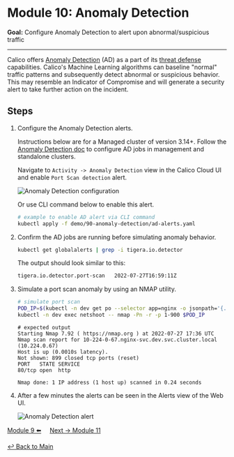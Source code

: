 # Module 10: Anomaly Detection

**Goal:** Configure Anomaly Detection to alert upon abnormal/suspicious traffic

---

Calico offers [Anomaly Detection](https://docs.tigera.io/calico-cloud/threat/security-anomalies) (AD) as a part of its [threat defense](https://docs.tigera.io/calico-cloud/threat/) capabilities. Calico's Machine Learning algorithms can baseline "normal" traffic patterns and subsequently detect abnormal or suspicious behavior. This may resemble an Indicator of Compromise and will generate a security alert to take further action on the incident.

## Steps

1. Configure the Anomaly Detection alerts.

    Instructions below are for a Managed cluster of version 3.14+. Follow the [Anomaly Detection doc](https://docs.calicocloud.io/threat/security-anomalies) to configure AD jobs in management and standalone clusters.

    Navigate to `Activity -> Anomaly Detection` view in the Calico Cloud UI and enable `Port Scan detection` alert.

    ![Anomaly Detection configuration](../img/anomaly-detection-config.png)

    Or use CLI command below to enable this alert.

    ```bash
    # example to enable AD alert via CLI command
    kubectl apply -f demo/90-anomaly-detection/ad-alerts.yaml
    ```

2. Confirm the AD jobs are running before simulating anomaly behavior.

    ```bash
    kubectl get globalalerts | grep -i tigera.io.detector 
    ```

    The output should look similar to this:

    ```bash
    tigera.io.detector.port-scan   2022-07-27T16:59:11Z
    ```

3. Simulate a port scan anomaly by using an NMAP utility.

    ```bash
    # simulate port scan
    POD_IP=$(kubectl -n dev get po --selector app=nginx -o jsonpath='{.items[0].status.podIP}')
    kubectl -n dev exec netshoot -- nmap -Pn -r -p 1-900 $POD_IP
    ```

    ```text
    # expected output
    Starting Nmap 7.92 ( https://nmap.org ) at 2022-07-27 17:36 UTC
    Nmap scan report for 10-224-0-67.nginx-svc.dev.svc.cluster.local (10.224.0.67)
    Host is up (0.0010s latency).
    Not shown: 899 closed tcp ports (reset)
    PORT   STATE SERVICE
    80/tcp open  http

    Nmap done: 1 IP address (1 host up) scanned in 0.24 seconds
    ```

4. After a few minutes the alerts can be seen in the Alerts view of the Web UI.

    ![Anomaly Detection alert](../img/anomaly-detection-alert.png)

[Module 9 :arrow_left:](../modules/using-alerts.md) &nbsp;&nbsp;&nbsp;&nbsp;[Next -> Module 11](../modules/honeypod-threat-detection.md)

[:leftwards_arrow_with_hook: Back to Main](/README.md)
